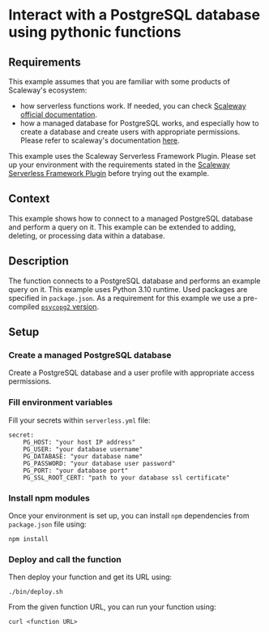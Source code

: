 # Interact with a PostgreSQL database using pythonic functions 

## Requirements

This example assumes that you are familiar with some products of Scaleway's ecosystem: 
 * how serverless functions work. If needed, you can check [Scaleway official documentation](https://www.scaleway.com/en/docs/serverless/functions/quickstart/).
 * how a managed database for PostgreSQL works, and especially how to create a database and create users with appropriate permissions. Please refer to scaleway's documentation [here](https://www.scaleway.com/en/docs/managed-databases/postgresql-and-mysql/quickstart/).

This example uses the Scaleway Serverless Framework Plugin. Please set up your environment with the requirements stated in the [Scaleway Serverless Framework Plugin](https://github.com/scaleway/serverless-scaleway-functions) before trying out the example.


## Context

This example shows how to connect to a managed PostgreSQL database and perform a query on it. This example can be extended to adding, deleting, or processing data within a database.


## Description

The function connects to a PostgreSQL database and performs an example query on it. This example uses Python 3.10 runtime. Used packages are specified in `package.json`. As a requirement for this example we use a pre-compiled [`psycopg2` version](https://www.psycopg.org/docs/install.html#install-from-source).

## Setup

### Create a managed PostgreSQL database 

Create a PostgreSQL database and a user profile with appropriate access permissions.

### Fill environment variables

Fill your secrets within `serverless.yml` file:

```
secret:
    PG_HOST: "your host IP address"
    PG_USER: "your database username"
    PG_DATABASE: "your database name"
    PG_PASSWORD: "your database user password"
    PG_PORT: "your database port"
    PG_SSL_ROOT_CERT: "path to your database ssl certificate"
```

### Install npm modules

Once your environment is set up, you can install `npm` dependencies from `package.json` file using:

```
npm install
```

### Deploy and call the function

Then deploy your function and get its URL using:

```
./bin/deploy.sh
```

From the given function URL, you can run your function using:

```
curl <function URL>
```